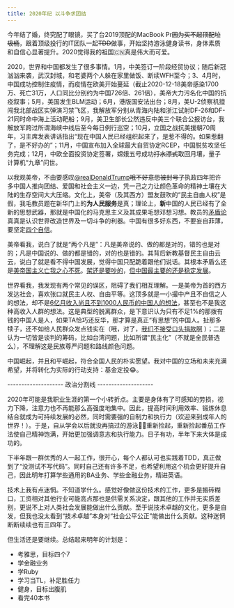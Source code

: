 ```yaml
---
title: 2020年纪 以斗争求团结
---
```


今年结了婚，终究配了眼镜，买了台2019顶配的MacBook Pr~~因为买不起顶配垃圾桶~~，跟着顶级投行的IT团队一起~~TDD~~做事，开始坚持游泳健身读书，身体素质和自信心显著提升。2020觉得我的祖国🇨🇳真是伟大而可爱。

2020，世界和中国都发生了很多事情。1月，中美签订一阶段经贸协议；随后新冠汹汹来袭，武汉封城，和老婆两个人躲在家里做饭、断续WFH至今；3、4月时，中国成功控制住疫情，而疫情在欧美开始蔓延（截止2020-12-18美帝感染1700万、死亡31万，人口同比分别约为中国726倍、261倍），美帝大力污名化中国的抗疫叙事；5月，美国发生BLM运动；6月，港版国安法出台；8月，美U-2侦察机擅闯我北部战区实弹演习禁飞区，我解放军分别从青海内陆和浙江试射DF-26和DF-21同时命中海上活动靶船；9月，美卫生部长公然违反中美三个联合公报访台，我解放军跨过所谓海峡中线后至今每日例行巡空；10月，立国之战抗美援朝70周年，习主席发表讲话指出“现在中国人民已经组织起来了，是惹不得的。如果惹翻了，是不好办的”；11月，中国宣布加入全球最大自贸协定RCEP，中国脱贫攻坚任务完成；12月，中欧全面投资协定签署，嫦娥五号成功~~打水漂式~~取回月壤，量子计算机“九章”问世。

以我观美帝，不由要感叹[@realDonaldTrump](https://twitter.com/realDonaldTrump)~~哦不好意思被封号了~~执政四年把许多中国人推向团结、爱国和社会主义一边，凭一己之力让颜色革命的精神土壤在大陆的生存空间大大压缩。文化上，美帝（及其西方）盟友鼓吹的“民主自由人权”是假，我毛教员题在新华门上的**为人民服务**是真；理论上，**新**中国的人民已经有了全新的思想武器，那就是中国化的马克思主义及其成果毛想邓想习想。教员的[矛盾论](http://www.people.com.cn/item/sj/sdldr/mzd/c103.html)真真是认识世界改造世界及一切斗争的利器。中国有很多好东西，不要妄自菲薄，要坚定[四个自信](https://baike.baidu.com/item/%E5%9B%9B%E4%B8%AA%E8%87%AA%E4%BF%A1)。

美帝看我，说白了就是“两个凡是”：凡是美帝说的、做的都是对的，错的也是对的；凡是中国说的、做的都是错的，对的也是错的。其背后新教基督民主自由云云，说白了就是看不得中国发展，觉得中国只配跪着跟他们说话。其根本矛盾么还是[美帝国主义亡我之心不死](https://没有链接.com)。[架还是要吵的](https://baike.baidu.com/item/%E5%85%88%E6%89%93%E5%BC%B1%E7%9A%84%E5%90%8E%E6%89%93%E5%BC%BA%E7%9A%84%E4%BD%A0%E6%89%93%E4%BD%A0%E7%9A%84%E6%88%91%E6%89%93%E6%88%91%E7%9A%84)，[但中国最主要的还是稳定发展](https://www.bilibili.com/video/BV1VK41137vV)。

世界看我，我发现有两个常见的误区，阻碍了我们相互理解。一是美帝为首的西方发达社会，喜欢张口就民主人权、自由平等。这顶多就是一小撮中产且不自信之人的想法，却不是[6亿月收入尚且不到1000人民币的中国人的想法](http://www.myzaker.com/article/5ed219878e9f091a87075dba)，甚至也不是我这种高收入人群的想法。这是典型的脱离群众，是下意识认为只有不足1%的那拨有钱的中国人是人，如果TA恰巧还反华，那才算是真正“有思想”的中国人。扯那多犊子，还不如给人民群众发点钱实在（哦，对了，[我们不接受口头捐款啊](https://www.fmprc.gov.cn/web/fyrbt_673021/jzhsl_673025/t1758730.shtml) ）；二是认为一切皆是谈判的筹码，比如台湾问题，比如所谓“民主化”（不就是全民普选么），不理解这是民族尊严问题和路线颜色问题。

中国崛起，并且和平崛起，符合全国人民的朴实愿望。我对中国的立场和未来充满希望，并将转化为实际的行动支持：基金定投😂。

-------------------- 政治分割线 --------------------

2020年可能是我职业生涯的第一个小转折点。主要是身体有了可感知的劳损，视力下降，注意力也不再能那么高强度地集中。因此，提高时间利用效率、锻炼休息结合就成为可持续发展的必然，同时需要强的自制力和执行力（欢迎来到成年人的世界！）。于是，自从学会以后就没再搞过的游泳🏊‍♀️重新捡起，重新捡起番茄工作法使自己精神饱满，开始更加强调意志和执行能力。日子有功，半年下来大体是成功的。

下半年跟一群优秀的人一起工作，很开心，每个人都认可也实践着TDD，真正做到了“没测试不写代码”。同时自己还有许多不足，也希望利用这个机会更好提升自己，因此明年打算学些通用的BA业务、学些金融业务，精进英语。

技术上我有点迷惘。不知道学什么。感觉好像做这份技术的工作，更多是搬砖糊口，工资相对其他行业可能高点那也是供需关系决定，跟其他的工作并无实质差别，更说不上对人类社会发展能做出什么贡献。至于说技术卓越的文化，更多是自发，但我也没太看到“技术卓越”本身对“社会公平公正”能做出什么贡献。这种迷惘断断续续也有三四年了。

但生活还是要继续。总结起来明年的计划是：

* 考雅思，目标四个7
* 学金融业务
* 学Ruby
* 学习当TL，补足胜任力
* 健身，目标出腹肌
* 看完40本书
